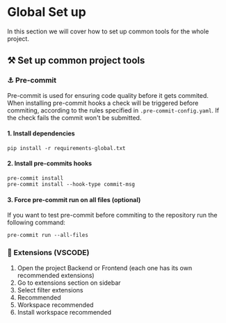# Global Set up

In this section we will cover how to set up common tools for the whole project.


## ⚒️ Set up common project tools


### ⚓ Pre-commit

Pre-commit is used for ensuring code quality before it gets commited. When installing pre-commit hooks a check will be triggered before commiting, according to the rules specified in `.pre-commit-config.yaml`. If the check fails the commit won't be submitted.

#### 1. Install dependencies

```
pip install -r requirements-global.txt
```

#### 2. Install pre-commits hooks

```
pre-commit install
pre-commit install --hook-type commit-msg
```

#### 3. Force pre-commit run on all files (optional)

If you want to test pre-commit before commiting to the repository run the following command:

```
pre-commit run --all-files
```

### 🧩 Extensions (VSCODE)

1. Open the project Backend or Frontend (each one has its own recommended extensions)
2. Go to extensions section on sidebar
3. Select filter extensions
4. Recommended
5. Workspace recommended
6. Install workspace recommended
